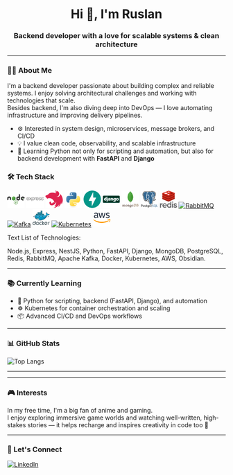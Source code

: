 <h1 align="center">Hi 👋, I'm Ruslan</h1>
<h3 align="center">Backend developer with a love for scalable systems & clean architecture</h3>

---

### 👨‍💻 About Me

I'm a backend developer passionate about building complex and reliable systems. I enjoy solving architectural challenges and working with technologies that scale.  
Besides backend, I'm also diving deep into DevOps — I love automating infrastructure and improving delivery pipelines.

- ⚙️ Interested in system design, microservices, message brokers, and CI/CD
- 💡 I value clean code, observability, and scalable infrastructure
- 🧠 Learning Python not only for scripting and automation, but also for backend development with **FastAPI** and **Django**

### 🛠️ Tech Stack

<p align="left"> <a href="https://nodejs.org" target="_blank"><img src="https://raw.githubusercontent.com/devicons/devicon/master/icons/nodejs/nodejs-original-wordmark.svg" alt="Node.js" width="40" height="40"/></a> <a href="https://expressjs.com" target="_blank"><img src="https://raw.githubusercontent.com/devicons/devicon/master/icons/express/express-original-wordmark.svg" alt="Express" width="40" height="40"/></a> <a href="https://nestjs.com/" target="_blank"><img src="https://raw.githubusercontent.com/devicons/devicon/master/icons/nestjs/nestjs-plain.svg" alt="NestJS" width="40" height="40"/></a> <a href="https://www.python.org" target="_blank"><img src="https://raw.githubusercontent.com/devicons/devicon/master/icons/python/python-original.svg" alt="Python" width="40" height="40"/></a> <a href="https://fastapi.tiangolo.com/" target="_blank"><img src="https://raw.githubusercontent.com/devicons/devicon/master/icons/fastapi/fastapi-original.svg" alt="FastAPI" width="40" height="40"/></a> <a href="https://www.djangoproject.com/" target="_blank"><img src="https://raw.githubusercontent.com/devicons/devicon/master/icons/django/django-original.svg" alt="Django" width="40" height="40"/></a> <a href="https://www.mongodb.com/" target="_blank"><img src="https://raw.githubusercontent.com/devicons/devicon/master/icons/mongodb/mongodb-original-wordmark.svg" alt="MongoDB" width="40" height="40"/></a> <a href="https://www.postgresql.org" target="_blank"><img src="https://raw.githubusercontent.com/devicons/devicon/master/icons/postgresql/postgresql-original-wordmark.svg" alt="PostgreSQL" width="40" height="40"/></a> <a href="https://redis.io" target="_blank"><img src="https://raw.githubusercontent.com/devicons/devicon/master/icons/redis/redis-original-wordmark.svg" alt="Redis" width="40" height="40"/></a> <a href="https://www.rabbitmq.com" target="_blank"><img src="https://www.vectorlogo.zone/logos/rabbitmq/rabbitmq-icon.svg" alt="RabbitMQ" width="40" height="40"/></a> <a href="https://kafka.apache.org/" target="_blank"><img src="https://www.vectorlogo.zone/logos/apache_kafka/apache_kafka-icon.svg" alt="Kafka" width="40" height="40"/></a> <a href="https://www.docker.com/" target="_blank"><img src="https://raw.githubusercontent.com/devicons/devicon/master/icons/docker/docker-original-wordmark.svg" alt="Docker" width="40" height="40"/></a> <a href="https://kubernetes.io" target="_blank"><img src="https://www.vectorlogo.zone/logos/kubernetes/kubernetes-icon.svg" alt="Kubernetes" width="40" height="40"/></a> <a href="https://aws.amazon.com" target="_blank"><img src="https://raw.githubusercontent.com/devicons/devicon/master/icons/amazonwebservices/amazonwebservices-original-wordmark.svg" alt="AWS" width="40" height="40"/></a> </p>
Text List of Technologies:

Node.js, Express, NestJS, Python, FastAPI, Django, MongoDB, PostgreSQL, Redis, RabbitMQ, Apache Kafka, Docker, Kubernetes, AWS, Obsidian.

---

### 📚 Currently Learning

- 🐍 Python for scripting, backend (FastAPI, Django), and automation
- ☸️ Kubernetes for container orchestration and scaling
- 📦 Advanced CI/CD and DevOps workflows

---

### 📊 GitHub Stats

![Top Langs](https://github-readme-stats.vercel.app/api/top-langs/?username=1Ruslan5&layout=compact&theme=github_dark)

---

---

### 🎮 Interests

In my free time, I'm a big fan of anime and gaming.  
I enjoy exploring immersive game worlds and watching well-written, high-stakes stories — it helps recharge and inspires creativity in code too 🙂

---

### 💬 Let's Connect

<p align="left">
  <a href="https://linkedin.com/in/ruslan-sultanov" target="blank"><img src="https://raw.githubusercontent.com/rahuldkjain/github-profile-readme-generator/master/src/images/icons/Social/linked-in-alt.svg" alt="LinkedIn" width="30" height="30"/></a>
</p>
